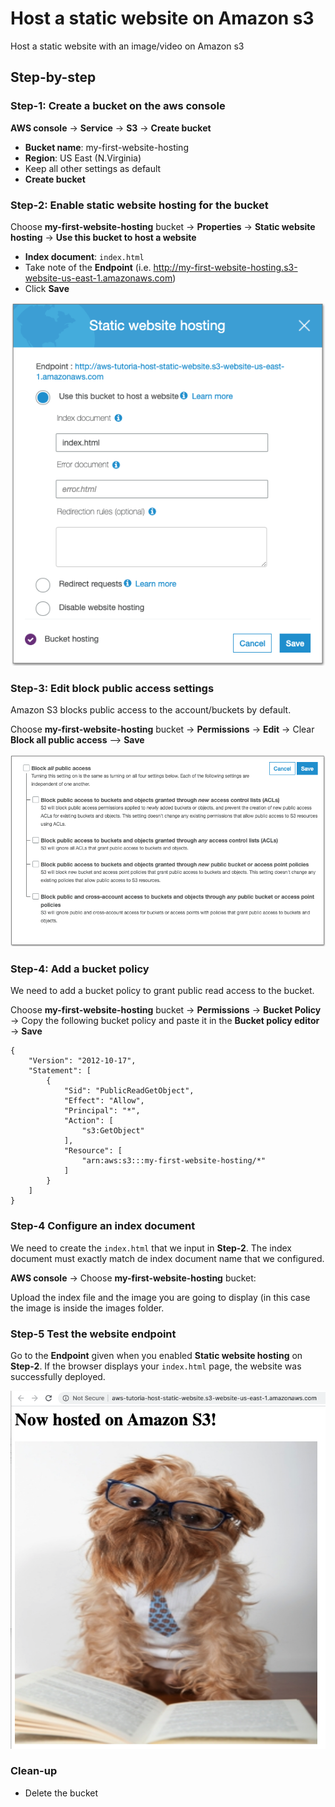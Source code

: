 # Host a static website on Amazon s3
Host a static website with an image/video on Amazon s3 

## Step-by-step

### Step-1: Create a bucket on the aws console
**AWS console** -> **Service** -> **S3** ->  **Create bucket**

* **Bucket name**: my-first-website-hosting
* **Region**: US East (N.Virginia)
* Keep all other settings as default 
* **Create bucket**

### Step-2: Enable static website hosting for the bucket
Choose **my-first-website-hosting** bucket -> **Properties** -> **Static website hosting** 
-> **Use this bucket to host a website** 

* **Index document**: ``index.html`` 
* Take note of the **Endpoint** (i.e. http://my-first-website-hosting.s3-website-us-east-1.amazonaws.com)
* Click **Save**

![S3 Static website hosting config](images/static-website-hosting.png)

### Step-3: Edit block public access settings
Amazon S3 blocks public access to the account/buckets by default.

Choose **my-first-website-hosting** bucket -> **Permissions**
-> **Edit** -> Clear **Block all public access** --> **Save**

![Clear block all public access](images/unlock-public-access.png)


### Step-4: Add a bucket policy
We need to add a bucket policy to grant public read access to the bucket.

Choose **my-first-website-hosting** bucket  -> **Permissions**  -> **Bucket Policy** -> Copy the following bucket policy and paste it in the 
**Bucket policy editor** -> **Save**

```
{
    "Version": "2012-10-17",
    "Statement": [
        {
            "Sid": "PublicReadGetObject",
            "Effect": "Allow",
            "Principal": "*",
            "Action": [
                "s3:GetObject"
            ],
            "Resource": [
                "arn:aws:s3:::my-first-website-hosting/*"
            ]
        }
    ]
}
```


### Step-4 Configure an index document
We need to create the ```index.html``` that we input in **Step-2**. The index document must exactly match de index
 document name that we configured.

**AWS console** -> Choose **my-first-website-hosting** bucket:
  
Upload the index file and the image you are going to display (in this case the image is inside the images folder.

### Step-5 Test the website endpoint
Go to the **Endpoint** given when you enabled **Static website hosting** on **Step-2**. If the browser displays your 
`index.html` page, the website was successfully deployed. 

![Static website working](images/index.png)


### Clean-up
* Delete the bucket 